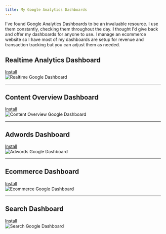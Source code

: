 ```yaml
---
title: My Google Analytics Dashboards
---
```

<p>
	I've found Google Analytics Dashboards to be an invaluable resource. I use them constantly, checking them throughout the day. I thought I'd give back and offer my dashboards for anyone to use. I manage an ecommerce website so I have most of my dashboards are setup for revenue and transaction tracking but you can adjust them as needed.</p><h2>Realtime Analytics Dashboard</h2><p>
	<a href="https://www.google.com/analytics/web/template?uid=ZM64UnjvS-qG0BMRUWTlrA" class="btn btn-default">Install</a>
	<br>
	<img src="http://brandonewoldt.com/assets/img/blog/realtime_dashboard.jpg" alt="Realtime Google Dashboard"></p><hr><h2>Content Overview Dashboard</h2><p>
	<a href="https://www.google.com/analytics/web/template?uid=e1sp_HdbS1mb0uhvgzLmXA" class="btn btn-default">Install</a>
	<br>
	<img src="http://brandonewoldt.com/assets/img/blog/content_overview.jpg" alt="Content Overview Google Dashboard"></p><hr><h2>Adwords Dashboard</h2><p>
	<a href="https://www.google.com/analytics/web/template?uid=VMtjvmZTS96GjFXq0Y6ICw" class="btn btn-default">Install</a>
	<br>
	<img src="http://brandonewoldt.com/assets/img/blog/adwords_overview.jpg" alt="Adwords Google Dashboard"></p><hr><h2>Ecommerce Dashboard</h2><p>
	<a href="https://www.google.com/analytics/web/template?uid=kmbN9d1xRc-76SrwGfpNiQ" class="btn btn-default">Install</a>
	<br>
	<img src="http://brandonewoldt.com/assets/img/blog/ecommerce.jpg" alt="Ecommerce Google Dashboard"></p><hr><h2>Search Dashboard</h2><p>
	<a href="https://www.google.com/analytics/web/template?uid=F8LJbcyMSceI2FrVP2fU2w" class="btn btn-default">Install</a>
	<br>
	<img src="http://brandonewoldt.com/assets/img/blog/organic_search.jpg" alt="Search Google Dashboard"></p>